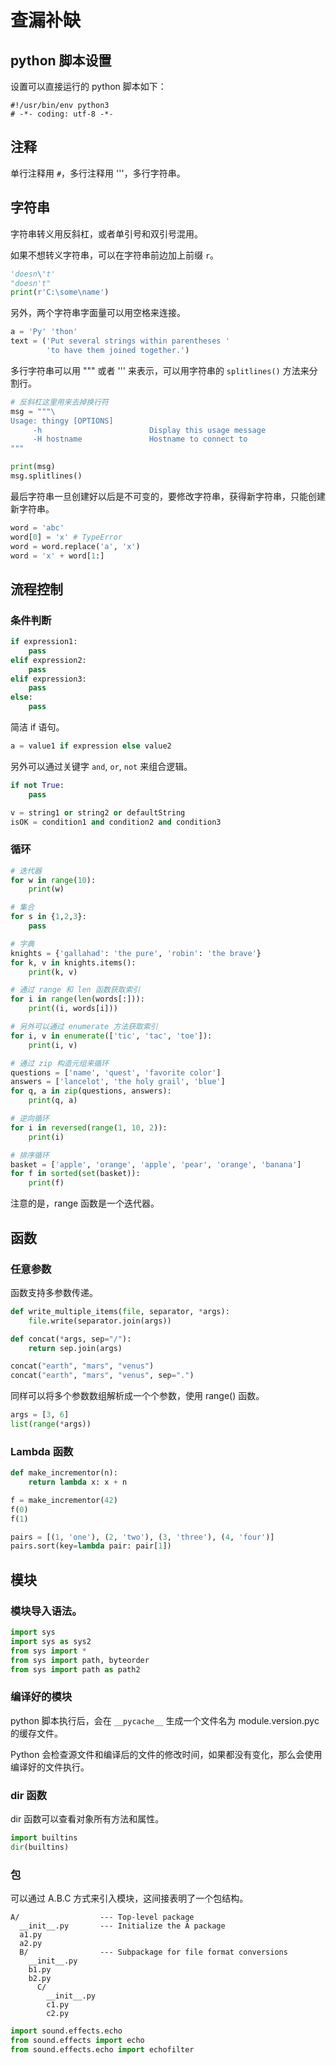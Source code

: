 # 查漏补缺

## python 脚本设置

设置可以直接运行的 python 脚本如下：

```
#!/usr/bin/env python3
# -*- coding: utf-8 -*-
```

## 注释

单行注释用 `#`，多行注释用 '''，多行字符串。

## 字符串

字符串转义用反斜杠，或者单引号和双引号混用。

如果不想转义字符串，可以在字符串前边加上前缀 `r`。

```py
'doesn\'t'
"doesn't"
print(r'C:\some\name')
```

另外，两个字符串字面量可以用空格来连接。

```py
a = 'Py' 'thon'
text = ('Put several strings within parentheses '
        'to have them joined together.')
```

多行字符串可以用 """ 或者 ''' 来表示，可以用字符串的 `splitlines()` 方法来分割行。

```py
# 反斜杠这里用来去掉换行符
msg = """\
Usage: thingy [OPTIONS]
     -h                        Display this usage message
     -H hostname               Hostname to connect to
"""

print(msg)
msg.splitlines()
```

最后字符串一旦创建好以后是不可变的，要修改字符串，获得新字符串，只能创建新字符串。

```py
word = 'abc'
word[0] = 'x' # TypeError
word = word.replace('a', 'x')
word = 'x' + word[1:]
```

## 流程控制

### 条件判断

```py
if expression1:
    pass
elif expression2:
    pass
elif expression3:
    pass
else:
    pass
```

简洁 if 语句。

```py
a = value1 if expression else value2
```

另外可以通过关键字 `and`, `or`, `not` 来组合逻辑。

```py
if not True:
    pass

v = string1 or string2 or defaultString
isOK = condition1 and condition2 and condition3
```

### 循环

```py
# 迭代器
for w in range(10):
    print(w)

# 集合
for s in {1,2,3}:
    pass

# 字典
knights = {'gallahad': 'the pure', 'robin': 'the brave'}
for k, v in knights.items():
    print(k, v)

# 通过 range 和 len 函数获取索引
for i in range(len(words[:])):
    print((i, words[i]))

# 另外可以通过 enumerate 方法获取索引
for i, v in enumerate(['tic', 'tac', 'toe']):
    print(i, v)

# 通过 zip 构造元组来循环
questions = ['name', 'quest', 'favorite color']
answers = ['lancelot', 'the holy grail', 'blue']
for q, a in zip(questions, answers):
    print(q, a)

# 逆向循环
for i in reversed(range(1, 10, 2)):
    print(i)

# 排序循环
basket = ['apple', 'orange', 'apple', 'pear', 'orange', 'banana']
for f in sorted(set(basket)):
    print(f)
```

注意的是，range 函数是一个迭代器。

## 函数

### 任意参数

函数支持多参数传递。

```py
def write_multiple_items(file, separator, *args):
    file.write(separator.join(args))

def concat(*args, sep="/"):
    return sep.join(args)

concat("earth", "mars", "venus")
concat("earth", "mars", "venus", sep=".")
```

同样可以将多个参数数组解析成一个个参数，使用 range() 函数。

```py
args = [3, 6]
list(range(*args))
```

### Lambda 函数

```py
def make_incrementor(n):
    return lambda x: x + n

f = make_incrementor(42)
f(0)
f(1)

pairs = [(1, 'one'), (2, 'two'), (3, 'three'), (4, 'four')]
pairs.sort(key=lambda pair: pair[1])
```

## 模块

### 模块导入语法。

```py
import sys
import sys as sys2
from sys import *
from sys import path, byteorder
from sys import path as path2
```

### 编译好的模块

python 脚本执行后，会在 `__pycache__` 生成一个文件名为 module.version.pyc 的缓存文件。

Python 会检查源文件和编译后的文件的修改时间，如果都没有变化，那么会使用编译好的文件执行。

### dir 函数

dir 函数可以查看对象所有方法和属性。

```py
import builtins
dir(builtins)
```

### 包

可以通过 A.B.C 方式来引入模块，这间接表明了一个包结构。

```
A/                  --- Top-level package
  __init__.py       --- Initialize the A package
  a1.py
  a2.py
  B/                --- Subpackage for file format conversions
    __init__.py
    b1.py
    b2.py
      C/
        __init__.py
        c1.py
        c2.py
```

```py
import sound.effects.echo
from sound.effects import echo
from sound.effects.echo import echofilter
```

